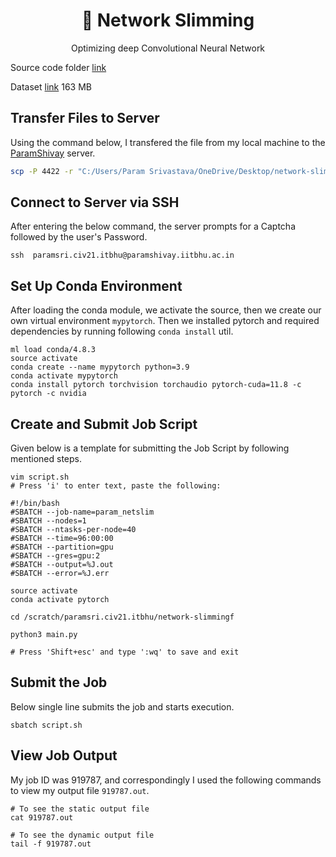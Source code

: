 <div align="center">
  <h1>📖 Network Slimming</h1>
  <p>Optimizing deep Convolutional Neural Network</p>
</div>
<p align="center">
</p>

Source code folder [link](https://drive.google.com/drive/folders/1lrY4gBAcqBVyPP3ps7TneOn5UnO9Rnv5?usp=sharing)

Dataset [link](https://www.cs.toronto.edu/~kriz/cifar-10-python.tar.gz)   163 MB

## Transfer Files to Server

Using the command below, I transfered the file from my local machine to the [ParamShivay](https://nsmindia.in/node/155) server.

```bash
scp -P 4422 -r "C:/Users/Param Srivastava/OneDrive/Desktop/network-slimmingf/" paramsri.civ21.itbhu@172.16.40.30:/scratch/paramsri.civ21.itbhu/
```

## Connect to Server via SSH

After entering the below command, the server prompts for a Captcha followed by the user's Password.

```
ssh  paramsri.civ21.itbhu@paramshivay.iitbhu.ac.in
```

## Set Up Conda Environment

After loading the conda module, we activate the source, then we create our own virtual environment `mypytorch`. Then we installed pytorch and required dependencies by running following `conda install` util.

```
ml load conda/4.8.3
source activate
conda create --name mypytorch python=3.9
conda activate mypytorch
conda install pytorch torchvision torchaudio pytorch-cuda=11.8 -c pytorch -c nvidia
```

## Create and Submit Job Script

Given below is a template for submitting the Job Script by following mentioned steps.

```
vim script.sh
# Press 'i' to enter text, paste the following:

#!/bin/bash
#SBATCH --job-name=param_netslim
#SBATCH --nodes=1
#SBATCH --ntasks-per-node=40
#SBATCH --time=96:00:00
#SBATCH --partition=gpu
#SBATCH --gres=gpu:2
#SBATCH --output=%J.out
#SBATCH --error=%J.err

source activate
conda activate pytorch

cd /scratch/paramsri.civ21.itbhu/network-slimmingf

python3 main.py

# Press 'Shift+esc' and type ':wq' to save and exit
```

## Submit the Job

Below single line submits the job and starts execution.

```
sbatch script.sh
```

## View Job Output

My job ID was 919787, and correspondingly I used the following commands to view my output file `919787.out`.

```
# To see the static output file
cat 919787.out

# To see the dynamic output file
tail -f 919787.out
```
